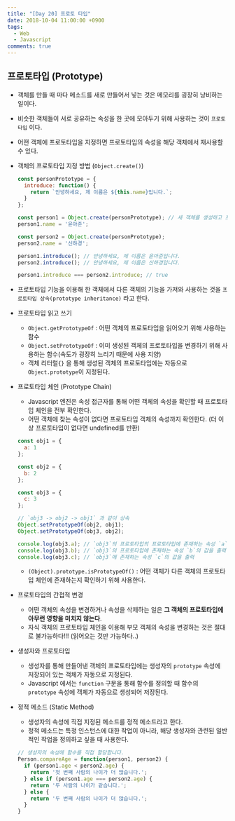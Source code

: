 ```yaml
---
title: "[Day 20] 프로토 타입"
date: 2018-10-04 11:00:00 +0900
tags:
  - Web
  - Javascript
comments: true
---
```


## 프로토타입 (Prototype)

- 객체를 만들 때 마다 메소드를 새로 만들어서 넣는 것은 메모리를 굉장히 낭비하는 일이다.

- 비슷한 객체들이 서로 공유하는 속성을 한 곳에 모아두기 위해 사용하는 것이 `프로토타입` 이다.

- 어떤 객체에 프로토타입을 지정하면 프로토타입의 속성을 해당 객체에서 재사용할 수 있다.

- 객체의 프로토타입 지정 방법 (`Object.create()`)

  ```js
  const personPrototype = {
    introduce: function() {
      return `안녕하세요, 제 이름은 ${this.name}입니다.`;
    }
  };
  
  const person1 = Object.create(personPrototype); // 새 객체를 생성하고 프로토타입을 지정함
  person1.name = '윤아준';
  
  const person2 = Object.create(personPrototype);
  person2.name = '신하경';
  
  person1.introduce(); // 안녕하세요, 제 이름은 윤아준입니다.
  person2.introduce(); // 안녕하세요, 제 이름은 신하경입니다.
  
  person1.introduce === person2.introduce; // true
  ```

- 프로토타입 기능을 이용해 한 객체에서 다른 객체의 기능을 가져와 사용하는 것을 `프로토타입 상속(prototype inheritance)` 라고 한다.

- 프로토타입 읽고 쓰기

  - `Object.getPrototypeOf` : 어떤 객체의 프로토타입을 읽어오기 위해 사용하는 함수
  - `Object.setPrototypeOf` : 이미 생성된 객체의 프로토타입을 변경하기 위해 사용하는 함수(속도가 굉장히 느리기 때문에 사용 지양)
  - 객체 리터럴`{}` 을 통해 생성된 객체의 프로토타입에는 자동으로 `Object.prototype`이 지정된다.

- 프로토타입 체인 (Prototype Chain)

  - Javascript 엔진은 속성 접근자를 통해 어떤 객체의 속성을 확인할 때 프로토타입 체인을 전부 확인한다.
  - 어떤 객체에 찾는 속성이 없다면 프로토타입 객체의 속성까지 확인한다. (더 이상 프로토타입이 없다면 undefined를 반환)

  ```js
  const obj1 = {
    a: 1
  };
  
  const obj2 = {
    b: 2
  };
  
  const obj3 = {
    c: 3
  };
  
  // `obj3 -> obj2 -> obj1` 과 같이 상속
  Object.setPrototypeOf(obj2, obj1);
  Object.setPrototypeOf(obj3, obj2);
  
  console.log(obj3.a); // `obj3`의 프로토타입의 프로토타입에 존재하는 속성 `a`의 값을 출력
  console.log(obj3.b); // `obj3`의 프로토타입에 존재하는 속성 `b`의 값을 출력
  console.log(obj3.c); // `obj3`에 존재하는 속성 `c`의 값을 출력
  ```

  - `(Object).prototype.isPrototypeOf()` : 어떤 객체가 다른 객체의 프로토타입 체인에 존재하는지 확인하기 위해 사용한다.

- 프로토타입의 간접적 변경

  - 어떤 객체의 속성을 변경하거나 속성을 삭제하는 일은 **그 객체의 프로토타입에 아무런 영향을 미치지 않는다**.
  - 자식 객체의 프로토타입 체인을 이용해 부모 객체의 속성을 변경하는 것은 절대로 불가능하다!!! (읽어오는 것만 가능하다..)

- 생성자와 프로토타입

  - 생성자를 통해 만들어낸 객체의 프로토타입에는 생성자의 `prototype` 속성에 저장되어 있는 객체가 자동으로 지정된다.
  - Javascript 에서는 `function` 구문을 통해 함수를 정의할 때 함수의 `prototype` 속성에 객체가 자동으로 생성되어 저장된다.

- 정적 메소드 (Static Method)

  - 생성자의 속성에 직접 지정된 메소드를 정적 메소드라고 한다.
  - 정적 메소드는 특정 인스턴스에 대한 작업이 아니라, 해당 생성자와 관련된 일반적인 작업을 정의하고 싶을 때 사용한다.

  ```js
  // 생성자의 속성에 함수를 직접 할당합니다.
  Person.compareAge = function(person1, person2) {
    if (person1.age < person2.age) {
      return '첫 번째 사람의 나이가 더 많습니다.';
    } else if (person1.age === person2.age) {
      return '두 사람의 나이가 같습니다.';
    } else {
      return '두 번째 사람의 나이가 더 많습니다.';
    }
  }
  ```